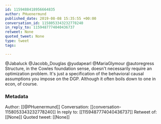 ```yaml
---
id: 1159488418956664835
author: PHuenermund
published_date: 2019-08-08 15:35:55 +00:00
conversation_id: 1158053343232778240
in_reply_to: 1159487774040436737
retweet: None
quoted_tweet: None
type: tweet
tags:

---
```


@Jabaluck @Jacobb_Douglas @yudapearl @MariaGlymour @autoregress Structure, in the Cowles foundation sense, doesn't necessarily require an optimization problem. It's just a specification of the behavioral causal assumptions you impose on the DGP. Although it often boils down to one in econ, of course.

### Metadata

Author: [[@PHuenermund]]
Conversation: [[conversation-1158053343232778240]]
In reply to: [[1159487774040436737]]
Retweet of: [[None]]
Quoted tweet: [[None]]
